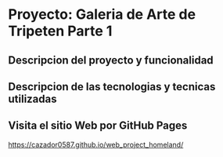 # Proyecto: Galeria de Arte de Tripeten Parte 1

## Descripcion del proyecto y funcionalidad

## Descripcion de las tecnologias y tecnicas utilizadas

## Visita el sitio Web por GitHub Pages

https://cazador0587.github.io/web_project_homeland/
